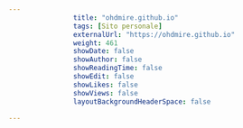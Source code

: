 ---
                title: "ohdmire.github.io"
                tags: [Sito personale]
                externalUrl: "https://ohdmire.github.io"
                weight: 461
                showDate: false
                showAuthor: false
                showReadingTime: false
                showEdit: false
                showLikes: false
                showViews: false
                layoutBackgroundHeaderSpace: false
                ---

